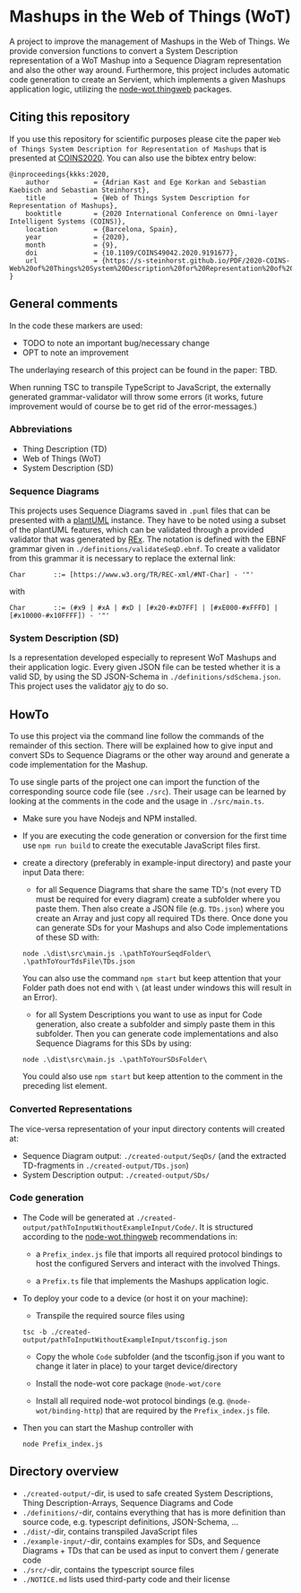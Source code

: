 # Mashups in the Web of Things (WoT)
A project to improve the management of Mashups in the Web of Things. We provide conversion functions to convert a System Description representation of a WoT Mashup into a Sequence Diagram representation and also the other way around. Furthermore, this project includes automatic code generation to create an Servient, which implements a given Mashups application logic, utilizing the [node-wot.thingweb](https://github.com/eclipse/thingweb.node-wot) packages. 

## Citing this repository

If you use this repository for scientific purposes please cite the paper `Web of Things System Description for Representation of Mashups` that is presented at [COINS2020](https://coinsconf.com/). You can also use the bibtex entry below:


```
@inproceedings{kkks:2020,    
    author           = {Adrian Kast and Ege Korkan and Sebastian Kaebisch and Sebastian Steinhorst},
    title            = {Web of Things System Description for Representation of Mashups},
    booktitle        = {2020 International Conference on Omni-layer Intelligent Systems (COINS)},
    location         = {Barcelona, Spain},
    year             = {2020},
    month            = {9},
    doi              = {10.1109/COINS49042.2020.9191677},
    url              = {https://s-steinhorst.github.io/PDF/2020-COINS-Web%20of%20Things%20System%20Description%20for%20Representation%20of%20Mashups.pdf},
}
```

## General comments

In the code these markers are used:
- TODO to note an important bug/necessary change
- OPT to note an improvement

The underlaying research of this project can be found in the paper: TBD.

When running TSC to transpile TypeScript to JavaScript, the externally generated grammar-validator will throw some errors (it works, future improvement would of course be to get rid of the error-messages.)

### Abbreviations
* Thing Description (TD)
* Web of Things (WoT)
* System Description (SD)

### Sequence Diagrams
This projects uses Sequence Diagrams saved in `.puml` files that can be presented with a [plantUML](https://plantuml.com/) instance. 
They have to be noted using a subset of the plantUML features, which can be validated through a provided validator that was generated by [REx](https://bottlecaps.de/rex/). 
The notation is defined with the EBNF grammar given in `./definitions/validateSeqD.ebnf`. To create a validator from this grammar it is necessary to replace the external link: 

```
Char	   ::= [https://www.w3.org/TR/REC-xml/#NT-Char] - '"'
```  

with  

```
Char	   ::= (#x9 | #xA | #xD | [#x20-#xD7FF] | [#xE000-#xFFFD] | [#x10000-#x10FFFF]) - '"'
```

### System Description (SD)
Is a representation developed especially to represent WoT Mashups and their application logic. Every given JSON file can be tested whether it is a valid SD, by using the SD JSON-Schema in `./definitions/sdSchema.json`. This project uses the validator [ajv](https://github.com/epoberezkin/ajv) to do so.

## HowTo
To use this project via the command line follow the commands of the remainder of this section. There will be explained how to give input and convert SDs to Sequence Diagrams or the other way around and generate a code implementation for the Mashup.

To use single parts of the project one can import the function of the corresponding source code file (see `./src`). Their usage can be learned by looking at the comments in the code and the usage in `./src/main.ts`.

* Make sure you have Nodejs and NPM installed.

* If you are executing the code generation or conversion for the first time use `npm run build` to create the executable JavaScript files first.

* create a directory (preferably in example-input directory) and paste your input Data there:

    * for all Sequence Diagrams that share the same TD's (not every TD must be required for every diagram) create a subfolder where you paste them. Then also create a JSON file (e.g. `TDs.json`) where you create an Array and just copy all required TDs there. Once done you can generate SDs for your Mashups and also Code implementations of these SD with:  
    ```
    node .\dist\src\main.js .\pathToYourSeqdFolder\ .\pathToYourTdsFile\TDs.json
    ```
    You can also use the command `npm start` but keep attention that your Folder path does not end with `\` (at least under windows this will result in an Error).
  
    * for all System Descriptions you want to use as input for Code generation, also create a subfolder and simply paste them in this subfolder. Then you can generate code implementations and also Sequence Diagrams for this SDs by using:  
    ```
    node .\dist\src\main.js .\pathToYourSDsFolder\
    ```
    You could also use `npm start` but keep attention to the comment in the preceding list element. 

### Converted Representations

The vice-versa representation of your input directory contents will created at:
  
* Sequence Diagram output: `./created-output/SeqDs/` (and the extracted TD-fragments in `./created-output/TDs.json`)
* System Description output: `./created-output/SDs/`

### Code generation

* The Code will be generated at `./created-output/pathToInputWithoutExampleInput/Code/`. It is structured according to the [node-wot.thingweb](https://github.com/eclipse/thingweb.node-wot) recommendations in:

    * a `Prefix_index.js` file that imports all required protocol bindings to host the configured Servers and interact with the involved Things.

    * a `Prefix.ts` file that implements the Mashups application logic.

* To deploy your code to a device (or host it on your machine):

    * Transpile the required source files using  
    ```
    tsc -b ./created-output/pathToInputWithoutExampleInput/tsconfig.json
    ```

    * Copy the whole `Code` subfolder (and the tsconfig.json if you want to change it later in place) to your target device/directory

    * Install the node-wot core package `@node-wot/core`

    * Install all required node-wot protocol bindings (e.g. `@node-wot/binding-http`) that are required by the `Prefix_index.js` file. 

* Then you can start the Mashup controller with  
    ```
    node Prefix_index.js
    ```

## Directory overview

* `./created-output/`-dir, is used to safe created System Descriptions, Thing Description-Arrays, Sequence Diagrams and Code
* `./definitions/`-dir, contains everything that has is more definition than source code, e.g. typescript definitions, JSON-Schema, ...
* `./dist/`-dir, contains transpiled JavaScript files
* `./example-input/`-dir, contains examples for SDs, and Sequence Diagrams + TDs that can be used as input to convert them / generate code
* `./src/`-dir, contains the typescript source files
* `./NOTICE.md` lists used third-party code and their license
